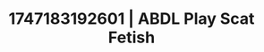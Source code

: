 ---
categories:
- Softcore surrealism
- Mormon wife
- Gagging sounds
- Wet skin
- Erotic hair pulling
image: /assets/images/1747183192601.jpg
layout: post
seo:
  description: Featured content with exclusive Scat Fetish, ABDL Play. HD images available.
  keywords: Scat Fetish, ABDL Play
  og_image: /assets/images/1747183192601.jpg
  schema_type: VisualArtwork
tags:
- '#1747183192601'
- ABDL Play
- Scat Fetish
title: 1747183192601 | ABDL Play Scat Fetish
---